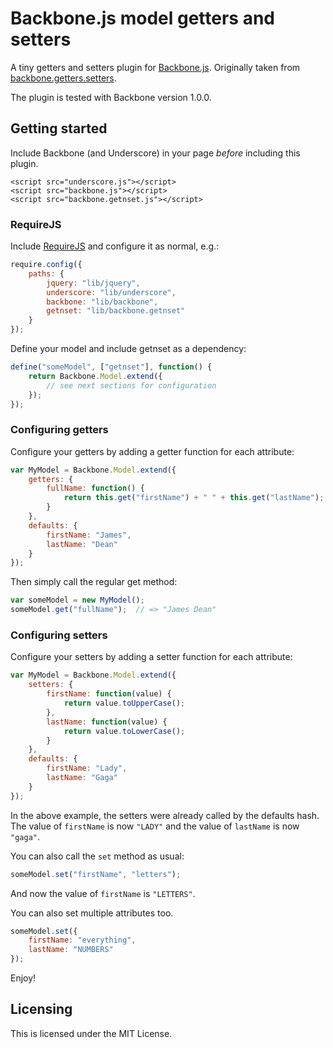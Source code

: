 Backbone.js model getters and setters
=====================================

A tiny getters and setters plugin for [Backbone.js](http://documentcloud.github.com/backbone). Originally taken from [backbone.getters.setters](https://github.com/berzniz/backbone.getters.setters).

The plugin is tested with Backbone version 1.0.0.

## Getting started

Include Backbone (and Underscore) in your page _before_ including this plugin.

    <script src="underscore.js"></script>
    <script src="backbone.js"></script>
    <script src="backbone.getnset.js"></script>

### RequireJS

Include [RequireJS](http://requirejs.org) and configure it as normal, e.g.:

```javascript
require.config({
    paths: {
        jquery: "lib/jquery",
        underscore: "lib/underscore",
        backbone: "lib/backbone",
        getnset: "lib/backbone.getnset"
    }
});
```

Define your model and include getnset as a dependency:
```javascript
define("someModel", ["getnset"], function() {
    return Backbone.Model.extend({
        // see next sections for configuration
    });
});
```

### Configuring getters

Configure your getters by adding a getter function for each attribute:

```js
var MyModel = Backbone.Model.extend({
    getters: {
        fullName: function() {
            return this.get("firstName") + " " + this.get("lastName");
        }
    },
    defaults: {
        firstName: "James",
        lastName: "Dean"
    }
});
```

Then simply call the regular get method:

```js
var someModel = new MyModel();
someModel.get("fullName");  // => "James Dean"
```

### Configuring setters

Configure your setters by adding a setter function for each attribute:

```js
var MyModel = Backbone.Model.extend({
    setters: {
        firstName: function(value) {
            return value.toUpperCase();
        },
        lastName: function(value) {
            return value.toLowerCase();
        }
    },
    defaults: {
        firstName: "Lady",
        lastName: "Gaga"
    }
});
```

In the above example, the setters were already called by the defaults hash. The value of `firstName` is now `"LADY"` and the value of `lastName` is now `"gaga"`.

You can also call the `set` method as usual:

```js
someModel.set("firstName", "letters");
```

And now the value of `firstName` is `"LETTERS"`.

You can also set multiple attributes too.

```js
someModel.set({
    firstName: "everything",
    lastName: "NUMBERS"
});
```

Enjoy!


## Licensing

This is licensed under the MIT License.
